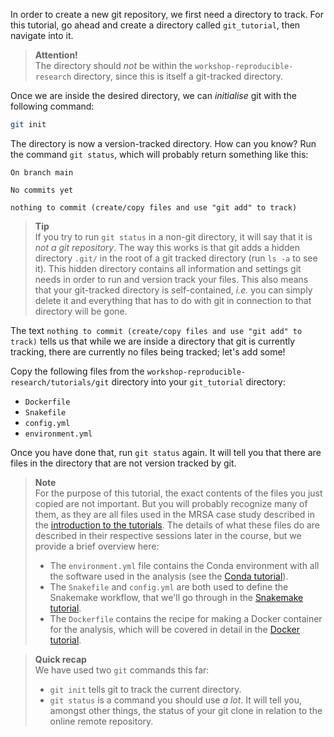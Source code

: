In order to create a new git repository, we first need a directory to track.
For this tutorial, go ahead and create a directory called `git_tutorial`, then
navigate into it.

> **Attention!** <br>
> The directory should *not* be within the `workshop-reproducible-research`
> directory, since this is itself a git-tracked directory.

Once we are inside the desired directory, we can *initialise*
git with the following command:

```bash
git init
```

The directory is now a version-tracked directory. How can you know? Run the
command `git status`, which will probably return something like this:

```no-highlight
On branch main

No commits yet

nothing to commit (create/copy files and use "git add" to track)
```

> **Tip** <br>
> If you try to run `git status` in a non-git directory, it will say
> that it is *not a git repository*. The way this works is that git
> adds a hidden directory `.git/` in the root of a git tracked
> directory (run `ls -a` to see it). This hidden directory contains
> all information and settings git needs in order to run and version
> track your files. This also means that your git-tracked directory
> is self-contained, *i.e.* you can simply delete it and everything that
> has to do with git in connection to that directory will be gone.

The text `nothing to commit (create/copy files and use "git add" to track)`
tells us that while we are inside a directory that git is currently tracking,
there are currently no files being tracked; let's add some!

Copy the following files from the `workshop-reproducible-research/tutorials/git`
directory into your `git_tutorial` directory:

* `Dockerfile`
* `Snakefile`
* `config.yml`
* `environment.yml`

Once you have done that, run `git status` again. It will tell you that there
are files in the directory that are not version tracked by git.

> **Note** <br>
> For the purpose of this tutorial, the exact contents of the files you just
> copied are not important. But you will probably recognize many of them, as
> they are all files used in the MRSA case study described in the
> [introduction to the tutorials](introduction). The details of what
> these files do are described in their respective sessions later in the
> course, but we provide a brief overview here:
> 
> - The `environment.yml` file contains the Conda environment with all the
>   software used in the analysis (see the [Conda tutorial](conda-1-introduction)).
> - The `Snakefile` and `config.yml` are both used to define the Snakemake
>   workflow, that we'll go through in the [Snakemake tutorial](snakemake-1-introduction).
> - The `Dockerfile` contains the recipe for making a Docker container for
>   the analysis, which will be covered in detail in the
>   [Docker tutorial](docker-1-introduction).

> **Quick recap** <br>
> We have used two `git` commands this far:
>
> - `git init` tells git to track the current directory.
> - `git status` is a command you should use *a lot*. It will tell you,
>   amongst other things, the status of your git clone in relation to the
>   online remote repository.
